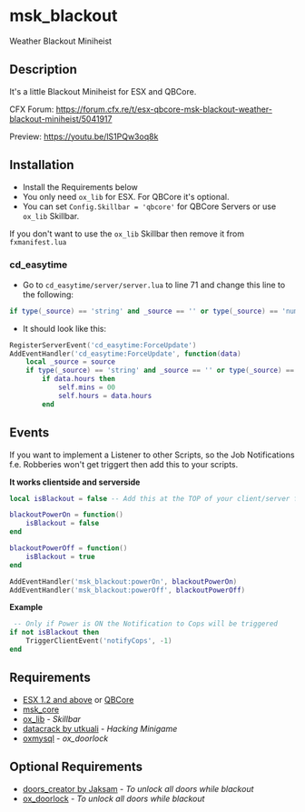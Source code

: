 # msk_blackout
Weather Blackout Miniheist

## Description
It's a little Blackout Miniheist for ESX and QBCore.

CFX Forum: https://forum.cfx.re/t/esx-qbcore-msk-blackout-weather-blackout-miniheist/5041917

Preview: https://youtu.be/lS1PQw3oq8k

## Installation
* Install the Requirements below
* You only need `ox_lib` for ESX. For QBCore it's optional.
* You can set `Config.Skillbar = 'qbcore'` for QBCore Servers or use `ox_lib` Skillbar.

If you don't want to use the `ox_lib` Skillbar then remove it from `fxmanifest.lua`

### cd_easytime
* Go to `cd_easytime/server/server.lua` to line 71 and change this line to the following:
```lua
if type(_source) == 'string' and _source == '' or type(_source) == 'number' and PermissionsCheck(_source) then
```
* It should look like this:
```lua
RegisterServerEvent('cd_easytime:ForceUpdate')
AddEventHandler('cd_easytime:ForceUpdate', function(data)
    local _source = source
    if type(_source) == 'string' and _source == '' or type(_source) == 'number' and PermissionsCheck(_source) then
        if data.hours then
            self.mins = 00
            self.hours = data.hours
        end
```

## Events
If you want to implement a Listener to other Scripts, so the Job Notifications f.e. Robberies won't get triggert then add this to your scripts.

**It works clientside and serverside**
```lua
local isBlackout = false -- Add this at the TOP of your client/server file

blackoutPowerOn = function()
    isBlackout = false
end

blackoutPowerOff = function()
    isBlackout = true
end

AddEventHandler('msk_blackout:powerOn', blackoutPowerOn)
AddEventHandler('msk_blackout:powerOff', blackoutPowerOff)
```
**Example**
```lua
 -- Only if Power is ON the Notification to Cops will be triggered
if not isBlackout then
    TriggerClientEvent('notifyCops', -1)
end
```

## Requirements
* [ESX 1.2 and above](https://github.com/esx-framework/esx_core) or [QBCore](https://github.com/qbcore-framework)
* [msk_core](https://github.com/MSK-Scripts/msk_core)
* [ox_lib](https://github.com/overextended/ox_lib) - *Skillbar*
* [datacrack by utkuali](https://github.com/utkuali/datacrack) - *Hacking Minigame*
* [oxmysql](https://github.com/overextended/oxmysql) - *ox_doorlock*

## Optional Requirements
* [doors_creator by Jaksam](https://www.jaksam-scripts.com/) - *To unlock all doors while blackout*
* [ox_doorlock](https://github.com/overextended/ox_doorlock) - *To unlock all doors while blackout*
